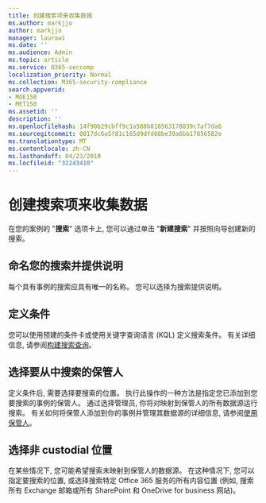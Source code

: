 ```yaml
---
title: 创建搜索项来收集数据
ms.author: markjjo
author: markjjo
manager: laurawi
ms.date: ''
ms.audience: Admin
ms.topic: article
ms.service: O365-seccomp
localization_priority: Normal
ms.collection: M365-security-compliance
search.appverid:
- MOE150
- MET150
ms.assetid: ''
description: ''
ms.openlocfilehash: 14f90b29cbff9c1a588b816563178039c7af7da6
ms.sourcegitcommit: 0017dc6a5f81c165d9dfd88be39a6bb17856582e
ms.translationtype: MT
ms.contentlocale: zh-CN
ms.lasthandoff: 04/23/2019
ms.locfileid: "32243410"
---
```

# <a name="create-a-search-to-collect-data"></a>创建搜索项来收集数据

在您的案例的 "**搜索**" 选项卡上, 您可以通过单击 "**新建搜索**" 并按照向导创建新的搜索。

## <a name="name-your-search-and-give-description"></a>命名您的搜索并提供说明

每个具有事例的搜索应具有唯一的名称。 您可以选择为搜索提供说明。 

## <a name="define-your-conditions"></a>定义条件

您可以使用预建的条件卡或使用关键字查询语言 (KQL) 定义搜索条件。 有关详细信息, 请参阅[构建搜索查询](building-search-queries.md)。

## <a name="choose-the-custodians-to-search-from"></a>选择要从中搜索的保管人

定义条件后, 需要选择要搜索的位置。 执行此操作的一种方法是指定您已添加到您要搜索的事例的保管人。 通过选择管理员, 你将对映射到保管人的所有数据源运行搜索。 有关如何将保管人添加到你的事例并管理其数据源的详细信息, 请参阅[使用保管人](managing-custodians.md)。

## <a name="choose-non-custodial-locations"></a>选择非 custodial 位置

在某些情况下, 您可能希望搜索未映射到保管人的数据源。 在这种情况下, 您可以指定要搜索的位置, 或选择搜索特定 Office 365 服务的所有内容位置 (例如, 搜索所有 Exchange 邮箱或所有 SharePoint 和 OneDrive for business 网站)。